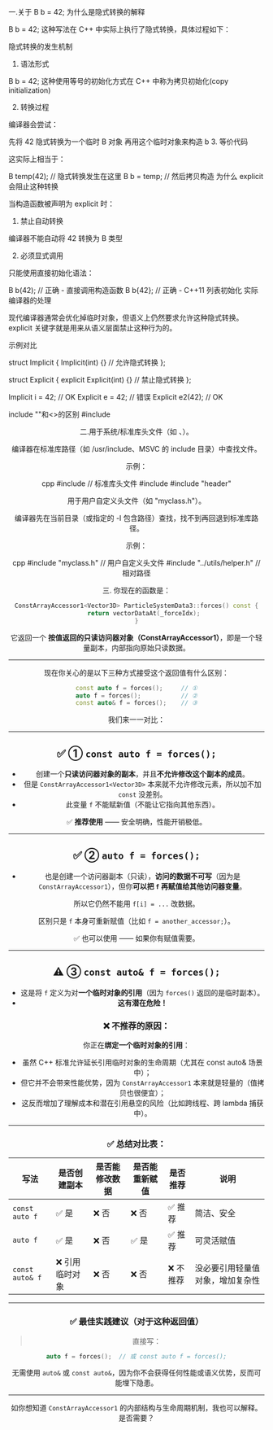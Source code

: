 
一.关于 B b = 42; 为什么是隐式转换的解释

B b = 42; 这种写法在 C++ 中实际上执行了隐式转换，具体过程如下：

隐式转换的发生机制

1. 语法形式

B b = 42; 这种使用等号的初始化方式在 C++ 中称为拷贝初始化(copy initialization)

2. 转换过程

编译器会尝试：

先将 42 隐式转换为一个临时 B 对象
再用这个临时对象来构造 b
3. 等价代码

这实际上相当于：

B temp(42);  // 隐式转换发生在这里
B b = temp;  // 然后拷贝构造
为什么 explicit 会阻止这种转换

当构造函数被声明为 explicit 时：

1. 禁止自动转换

编译器不能自动将 42 转换为 B 类型

2. 必须显式调用

只能使用直接初始化语法：

B b(42);    // 正确 - 直接调用构造函数
B b{42};    // 正确 - C++11 列表初始化
实际编译器的处理

现代编译器通常会优化掉临时对象，但语义上仍然要求允许这种隐式转换。explicit 关键字就是用来从语义层面禁止这种行为的。

示例对比

struct Implicit {
    Implicit(int) {}  // 允许隐式转换
};

struct Explicit {
    explicit Explicit(int) {}  // 禁止隐式转换
};

Implicit i = 42;  // OK
Explicit e = 42;  // 错误
Explicit e2(42);  // OK

include ""和<>的区别
#include <header>

二.用于系统/标准库头文件（如 <iostream>、<vector>）。

编译器在标准库路径（如 /usr/include、MSVC 的 include 目录）中查找文件。

示例：

cpp
#include <iostream>  // 标准库头文件
#include <vector>
#include "header"

用于用户自定义头文件（如 "myclass.h"）。

编译器先在当前目录（或指定的 -I 包含路径）查找，找不到再回退到标准库路径。

示例：

cpp
#include "myclass.h"  // 用户自定义头文件
#include "../utils/helper.h"  // 相对路径

三.
你现在的函数是：

```cpp
ConstArrayAccessor1<Vector3D> ParticleSystemData3::forces() const {
    return vectorDataAt(_forceIdx);
}
```

它返回一个 **按值返回的只读访问器对象（ConstArrayAccessor1<Vector3D>）**，即是一个轻量副本，内部指向原始只读数据。

---

现在你关心的是以下三种方式接受这个返回值有什么区别：

```cpp
const auto f = forces();     // ①
auto f = forces();           // ②
const auto& f = forces();    // ③
```

我们来一一对比：

---

## ✅ ① `const auto f = forces();`

* 创建一个**只读访问器对象的副本**，并且**不允许修改这个副本的成员**。
* 但是 `ConstArrayAccessor1<Vector3D>` 本来就不允许修改元素，所以加不加 `const` 没差别。
* 此变量 `f` 不能赋新值（不能让它指向其他东西）。

✅ **推荐使用** —— 安全明确，性能开销极低。

---

## ✅ ② `auto f = forces();`

* 也是创建一个访问器副本（只读），**访问的数据不可写**（因为是 `ConstArrayAccessor1`），但你**可以把 `f` 再赋值给其他访问器变量**。

所以它仍然不能用 `f[i] = ...` 改数据。

区别只是 `f` 本身可重新赋值（比如 `f = another_accessor;`）。

✅ 也可以使用 —— 如果你有赋值需要。

---

## ⚠️ ③ `const auto& f = forces();`

* 这是将 `f` 定义为对**一个临时对象的引用**（因为 `forces()` 返回的是临时副本）。
* **这有潜在危险！**

### ❌ 不推荐的原因：

你正在**绑定一个临时对象的引用**：

* 虽然 C++ 标准允许延长引用临时对象的生命周期（尤其在 const auto& 场景中）；
* 但它并不会带来性能优势，因为 `ConstArrayAccessor1` 本来就是轻量的（值拷贝也很便宜）；
* 这反而增加了理解成本和潜在引用悬空的风险（比如跨线程、跨 lambda 捕获中）。

---

### ✅ 总结对比表：

| 写法              | 是否创建副本   | 是否能修改数据 | 是否能重新赋值 | 是否推荐  | 说明               |
| --------------- | -------- | ------- | ------- | ----- | ---------------- |
| `const auto f`  | ✅ 是      | ❌ 否     | ❌ 否     | ✅ 推荐  | 简洁、安全            |
| `auto f`        | ✅ 是      | ❌ 否     | ✅ 是     | ✅ 推荐  | 可灵活赋值            |
| `const auto& f` | ❌ 引用临时对象 | ❌ 否     | ❌ 否     | ❌ 不推荐 | 没必要引用轻量值对象，增加复杂性 |

---

### ✅ 最佳实践建议（对于这种返回值）

> 直接写：

```cpp
auto f = forces();  // 或 const auto f = forces();
```

无需使用 `auto&` 或 `const auto&`，因为你不会获得任何性能或语义优势，反而可能埋下隐患。

---

如你想知道 `ConstArrayAccessor1` 的内部结构与生命周期机制，我也可以解释。是否需要？

